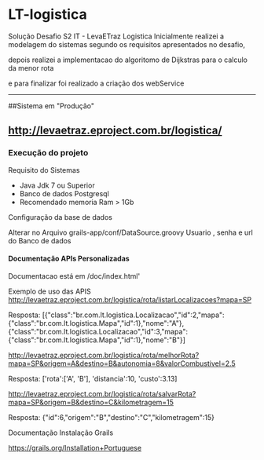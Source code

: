 # LT-logistica
Solução Desafio S2 IT - LevaETraz Logistica 
Inicialmente realizei a modelagem do sistemas segundo os requisitos apresentados no desafio,

depois realizei a implementacao do algoritomo de Dijkstras para o calculo da menor rota 

e para finalizar foi realizado a criação dos webService

---
##Sistema em "Produção"
 
 http://levaetraz.eproject.com.br/logistica/
----

### Execução do projeto
Requisito do Sistemas
*  Java Jdk 7 ou Superior
*  Banco de dados Postgresql
*  Recomendado memoria Ram > 1Gb

 Configuração da base de dados 

Alterar no Arquivo grails-app/conf/DataSource.groovy Usuario , senha e  url do Banco de dados

#### Documentação APIs Personalizadas 
 Documentacao está em /doc/index.html'

 Exemplo de uso das APIS
 http://levaetraz.eproject.com.br/logistica/rota/listarLocalizacoes?mapa=SP

 Resposta:
 [{"class":"br.com.lt.logistica.Localizacao","id":2,"mapa":{"class":"br.com.lt.logistica.Mapa","id":1},"nome":"A"},{"class":"br.com.lt.logistica.Localizacao","id":3,"mapa":{"class":"br.com.lt.logistica.Mapa","id":1},"nome":"B"}]

http://levaetraz.eproject.com.br/logistica/rota/melhorRota?mapa=SP&origem=A&destino=B&autonomia=8&valorCombustivel=2.5

Resposta:
['rota':['A', 'B'], 'distancia':10, 'custo':3.13]

http://levaetraz.eproject.com.br/logistica/rota/salvarRota?mapa=SP&origem=B&destino=C&kilometragem=15

Resposta:
{"id":6,"origem":"B","destino":"C","kilometragem":15}

 



Documentação Instalação Grails

https://grails.org/Installation+Portuguese
